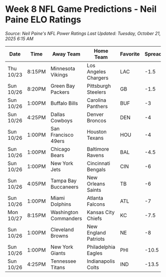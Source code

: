 # Week 8 NFL Game Predictions - Neil Paine ELO Ratings

*Source: Neil Paine's NFL Power Ratings*
*Last Updated: Tuesday, October 21, 2025 6:15 AM*

| Date | Time | Away Team | Home Team | Favorite | Spread | Win Prob |
|------|------|-----------|-----------|----------|--------|-----------|
| Thu 10/23 | 8:15PM | Minnesota Vikings | Los Angeles Chargers | LAC | -1.5 | 55% |
| Sun 10/26 | 8:20PM | Green Bay Packers | Pittsburgh Steelers | GB | -1.5 | 55% |
| Sun 10/26 | 1:00PM | Buffalo Bills | Carolina Panthers | BUF | -3 | 60% |
| Sun 10/26 | 4:25PM | Dallas Cowboys | Denver Broncos | DEN | -4 | 64% |
| Sun 10/26 | 1:00PM | San Francisco 49ers | Houston Texans | HOU | -4 | 64% |
| Sun 10/26 | 1:00PM | Chicago Bears | Baltimore Ravens | BAL | -4.5 | 66% |
| Sun 10/26 | 1:00PM | New York Jets | Cincinnati Bengals | CIN | -6 | 71% |
| Sun 10/26 | 4:05PM | Tampa Bay Buccaneers | New Orleans Saints | TB | -6 | 71% |
| Sun 10/26 | 1:00PM | Miami Dolphins | Atlanta Falcons | ATL | -7 | 74% |
| Mon 10/27 | 8:15PM | Washington Commanders | Kansas City Chiefs | KC | -7.5 | 75% |
| Sun 10/26 | 1:00PM | Cleveland Browns | New England Patriots | NE | -8 | 76% |
| Sun 10/26 | 1:00PM | New York Giants | Philadelphia Eagles | PHI | -10.5 | 82% |
| Sun 10/26 | 4:25PM | Tennessee Titans | Indianapolis Colts | IND | -13.5 | 87% |
